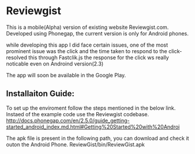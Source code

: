 Reviewgist
==========

This is a mobile(Alpha) version of existing website Reviewgist.com.
Developed using Phonegap, the current version is only for Android phones.

while developing this app I did face certain issues, one of the most prominent 
issue was the click and the time taken to respond to the click- resolved this through Fastclik.js the response for the click ws really noticable even on 
Androind version(2.3)

The app will soon be available in the Google Play.

Installaiton Guide:
-------------------

To set up the enviroment follow the steps mentioned in the below link. Instaed
 of the example code use the Reviewgist codebase.
http://docs.phonegap.com/en/2.5.0/guide_getting-started_android_index.md.html#Getting%20Started%20with%20Androi

The apk file is present in the following path, you can download and check it outon the Android Phone.
ReviewGist/bin/ReviewGist.apk
